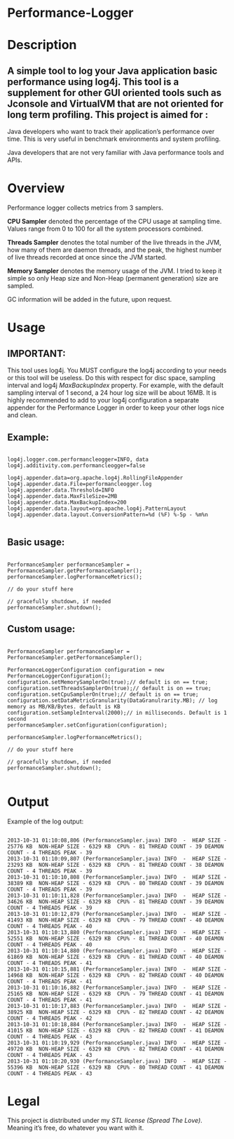 Performance-Logger
==================

Description
===========
A simple tool to log your Java application basic performance using log4j. This tool is a supplement for other GUI oriented tools such as Jconsole and VirtualVM that are not oriented for long term profiling. 
This project is aimed for :
---------------------------
Java developers who want to track their application’s performance over time. This is very useful in benchmark environments and system profiling.       

Java developers that are not very familiar with Java performance tools and APIs.

Overview
========

Performance logger collects metrics from 3 samplers. 

**CPU Sampler** denoted the percentage of the CPU usage at sampling time. Values range from 0 to 100 for all the system processors combined.   

**Threads Sampler** denotes the total number of the live threads in the JVM, how many of them are daemon threads, and the peak, the highest number of live threads recorded at once since the JVM started.  

**Memory Sampler** denotes the memory usage of the JVM. I tried to keep it simple so only Heap size and Non-Heap (permanent generation)  size are sampled. 

GC information will be added in the future, upon request.   

Usage
=====

IMPORTANT: 
----------

This tool uses log4j. You MUST configure the log4j according to your needs or this tool will be useless. Do this with respect for disc space, sampling interval and log4j *MaxBackupIndex* property.
For example, with the default sampling interval of 1 second, a 24 hour log size will be about 16MB.
It is highly recommended to add to your log4j configuration a separate appender for the Performance Logger in order to keep your other logs nice and clean. 


Example: 
-------

<pre><code>
log4j.logger.com.performancleogger=INFO, data
log4j.additivity.com.performancleogger=false

log4j.appender.data=org.apache.log4j.RollingFileAppender
log4j.appender.data.File=performancleogger.log
log4j.appender.data.Threshold=INFO
log4j.appender.data.MaxFileSize=2MB
log4j.appender.data.MaxBackupIndex=200
log4j.appender.data.layout=org.apache.log4j.PatternLayout
log4j.appender.data.layout.ConversionPattern=%d (%F) %-5p - %m%n
 </code></pre>



Basic usage: 
------
<pre><code>
PerformanceSampler performanceSampler = PerformanceSampler.getPerformanceSampler();
performanceSampler.logPerformanceMetrics();

// do your stuff here 
		
// gracefully shutdown, if needed  
performanceSampler.shutdown(); 
</code></pre>


Custom usage:
--------------------

<pre><code>
PerformanceSampler performanceSampler = PerformanceSampler.getPerformanceSampler();

PerformanceLoggerConfiguration configuration = new PerformanceLoggerConfiguration();
configuration.setMemorySamplerOn(true);// default is on == true;
configuration.setThreadsSamplerOn(true);// default is on == true;
configuration.setCpuSamplerOn(true);// default is on == true;
configuration.setDataMetricGranularity(DataGranulrarity.MB); // log memory as MB/KB/Bytes. default is KB
configuration.setSampleInterval(2000);// in milliseconds. Default is 1 second
performanceSampler.setConfiguration(configuration);  

performanceSampler.logPerformanceMetrics();

// do your stuff here 

// gracefully shutdown, if needed  
performanceSampler.shutdown(); 

</code></pre>

Output
======

Example of the log output: 

<pre><code>
2013-10-31 01:10:08,806 (PerformanceSampler.java) INFO  -  HEAP SIZE - 25776 KB  NON-HEAP SIZE - 6329 KB  CPU% - 81 THREAD COUNT - 39 DEAMON COUNT - 4 THREADS PEAK - 39
2013-10-31 01:10:09,807 (PerformanceSampler.java) INFO  -  HEAP SIZE - 23293 KB  NON-HEAP SIZE - 6329 KB  CPU% - 81 THREAD COUNT - 38 DEAMON COUNT - 4 THREADS PEAK - 39
2013-10-31 01:10:10,808 (PerformanceSampler.java) INFO  -  HEAP SIZE - 38389 KB  NON-HEAP SIZE - 6329 KB  CPU% - 80 THREAD COUNT - 39 DEAMON COUNT - 4 THREADS PEAK - 39
2013-10-31 01:10:11,828 (PerformanceSampler.java) INFO  -  HEAP SIZE - 34626 KB  NON-HEAP SIZE - 6329 KB  CPU% - 81 THREAD COUNT - 39 DEAMON COUNT - 4 THREADS PEAK - 39
2013-10-31 01:10:12,879 (PerformanceSampler.java) INFO  -  HEAP SIZE - 41493 KB  NON-HEAP SIZE - 6329 KB  CPU% - 79 THREAD COUNT - 40 DEAMON COUNT - 4 THREADS PEAK - 40
2013-10-31 01:10:13,880 (PerformanceSampler.java) INFO  -  HEAP SIZE - 52551 KB  NON-HEAP SIZE - 6329 KB  CPU% - 81 THREAD COUNT - 40 DEAMON COUNT - 4 THREADS PEAK - 40
2013-10-31 01:10:14,880 (PerformanceSampler.java) INFO  -  HEAP SIZE - 61869 KB  NON-HEAP SIZE - 6329 KB  CPU% - 81 THREAD COUNT - 40 DEAMON COUNT - 4 THREADS PEAK - 41
2013-10-31 01:10:15,881 (PerformanceSampler.java) INFO  -  HEAP SIZE - 14968 KB  NON-HEAP SIZE - 6329 KB  CPU% - 82 THREAD COUNT - 40 DEAMON COUNT - 4 THREADS PEAK - 41
2013-10-31 01:10:16,882 (PerformanceSampler.java) INFO  -  HEAP SIZE - 25165 KB  NON-HEAP SIZE - 6329 KB  CPU% - 79 THREAD COUNT - 41 DEAMON COUNT - 4 THREADS PEAK - 41
2013-10-31 01:10:17,883 (PerformanceSampler.java) INFO  -  HEAP SIZE - 38925 KB  NON-HEAP SIZE - 6329 KB  CPU% - 82 THREAD COUNT - 42 DEAMON COUNT - 4 THREADS PEAK - 42
2013-10-31 01:10:18,884 (PerformanceSampler.java) INFO  -  HEAP SIZE - 41015 KB  NON-HEAP SIZE - 6329 KB  CPU% - 82 THREAD COUNT - 41 DEAMON COUNT - 4 THREADS PEAK - 43
2013-10-31 01:10:19,929 (PerformanceSampler.java) INFO  -  HEAP SIZE - 49720 KB  NON-HEAP SIZE - 6329 KB  CPU% - 82 THREAD COUNT - 41 DEAMON COUNT - 4 THREADS PEAK - 43
2013-10-31 01:10:20,930 (PerformanceSampler.java) INFO  -  HEAP SIZE - 55396 KB  NON-HEAP SIZE - 6329 KB  CPU% - 80 THREAD COUNT - 41 DEAMON COUNT - 4 THREADS PEAK - 43
</code></pre>

Legal
=====
This project is distributed under my *STL license (Spread The Love)*.
Meaning it’s free, do whatever you want with it. 


